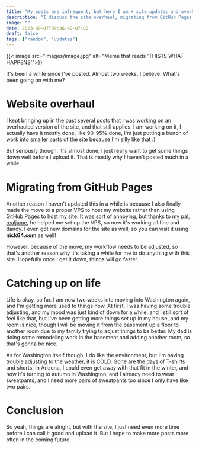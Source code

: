 ```yaml
---
title: "My posts are infrequent, but here I am + site updates and overhaul news"
description: "I discuss the site overhaul, migrating from GitHub Pages to a VPS, and catch up on how my life in Washington is going."
image: ""
date: 2023-09-07T09:36:40-07:00
draft: false
tags: ["random", "updates"]
---
```


{{< image src="images/image.jpg" alt="Meme that reads 'THIS IS WHAT HAPPENS'">}}

It's been a while since I've posted. Almost two weeks, I believe. What's been going on with me?

# Website overhaul

I kept bringing up in the past several posts that I was working on an overhauled version of the site, and that still applies. I am working on it, I actually have it mostly done, like 90-95% done, I'm just putting a bunch of work into smaller parts of the site because I'm silly like that :)

But seriously though, it's almost done, I just really want to get some things down well before I upload it. That is mostly why I haven't posted much in a while.

# Migrating from GitHub Pages

Another reason I haven't updated this in a while is because I also finally made the move to a proper VPS to host my website rather than using GitHub Pages to host my site. It was sort of annoying, but thanks to my pal, [realjame](https://realja.me), he helped me set up the VPS, so now it's working all fine and dandy. I even got new domains for the site as well, so you can visit it using **nick64.com** as well! 

However, because of the move, my workflow needs to be adjusted, so that's another reason why it's taking a while for me to do anything with this site. Hopefully once I get it down, things will go faster.

# Catching up on life

Life is okay, so far. I am now two weeks into moving into Washington again, and I'm getting more used to things now. At first, I was having some trouble adjusting, and my mood was just kind of down for a while, and I still sort of feel like that, but I've been getting more things set up in my house, and my room is nice, though I will be moving it from the basement up a floor to another room due to my family trying to adjust things to be better. My dad is doing some remodeling work in the basement and adding another room, so that's gonna be nice.

As for Washington itself though, I do like the environment, but I'm having trouble adjusting to the weather, it is COLD. Gone are the days of T-shirts and shorts. In Arizona, I could even get away with that fit in the winter, and now it's turning to autumn in Washington, and I already need to wear sweatpants, and I need more pairs of sweatpants too since I only have like two pairs.

# Conclusion

So yeah, things are alright, but with the site, I just need even more time before I can call it good and upload it. But I hope to make more posts more often in the coming future.

